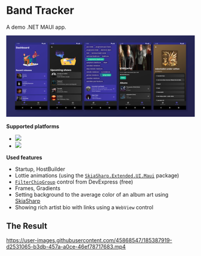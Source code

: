 # Band Tracker
A demo .NET MAUI app.

<img src="screenshots/android_preview.jpg?raw=true">

**Supported platforms**
- <img src="https://img.shields.io/badge/-android-black?logo=android" />
- <img src="https://img.shields.io/badge/-ios-black?logo=ios" />

**Used features**
- Startup, HostBuilder
- Lottie animations (using the [`SkiaSharp.Extended.UI.Maui`](https://www.nuget.org/packages/SkiaSharp.Extended.UI.Maui/) package)
- [`FilterChipGroup`](https://docs.devexpress.com/MAUI/DevExpress.Maui.Editors.FilterChipGroup) control from DevExpress (free)
- Frames, Gradients
- Setting background to the average color of an album art using [SkiaSharp](https://github.com/mono/SkiaSharp)
- Showing rich artist bio with links using a `WebView` control

## The Result

https://user-images.githubusercontent.com/45868547/185387919-d2531065-b3db-457a-a0ce-46ef78717683.mp4
